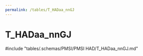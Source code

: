 ```yaml
---
permalink: /tables/T_HADaa_nnGJ
---
```

# T_HADaa_nnGJ
<!-- SPDX-License-Identifier: MPL-2.0 -->

<!-- ATTENTION : Ne pas supprimer ou modifier la ligne ci-dessous -->
#include "tables/.schemas/PMSI/PMSI HAD/T_HADaa_nnGJ.md"
<!-- ATTENTION : Ne pas supprimer ou modifier la ligne ci-dessus -->
